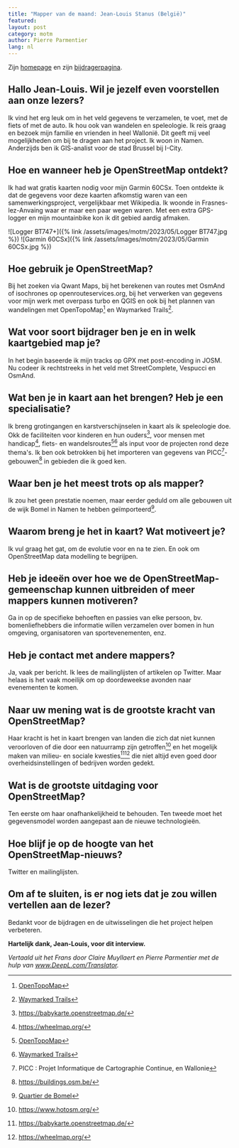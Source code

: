 ```yaml
---
title: "Mapper van de maand: Jean-Louis Stanus (België)"
featured:
layout: post
category: motm
author: Pierre Parmentier
lang: nl
---
```


Zijn [homepage](https://www.openstreetmap.org/user/Jean-Louis%20Stanus) en zijn [bijdragerpagina](https://hdyc.neis-one.org/?Jean-Louis%20Stanus).

## Hallo Jean-Louis. Wil je jezelf even voorstellen aan onze lezers?

Ik vind het erg leuk om in het veld gegevens te verzamelen, te voet, met de fiets of met de auto. Ik hou ook van wandelen en speleologie. Ik reis graag en bezoek mijn familie en vrienden in heel Wallonië. Dit geeft mij veel mogelijkheden om bij te dragen aan het project. Ik woon in Namen. Anderzijds ben ik GIS-analist voor de stad Brussel bij I-City.

## Hoe en wanneer heb je OpenStreetMap ontdekt?

Ik had wat gratis kaarten nodig voor mijn Garmin 60CSx. Toen ontdekte ik dat de gegevens voor deze kaarten afkomstig waren van een samenwerkingsproject, vergelijkbaar met Wikipedia. Ik woonde in Frasnes-lez-Anvaing waar er maar een paar wegen waren. Met een extra GPS-logger en mijn mountainbike kon ik dit gebied aardig afmaken.

![Logger BT747+]({% link /assets/images/motm/2023/05/Logger BT747.jpg %})
![Garmin 60CSx]({% link /assets/images/motm/2023/05/Garmin 60CSx.jpg %})

## Hoe gebruik je OpenStreetMap?

Bij het zoeken via Qwant Maps, bij het berekenen van routes met OsmAnd of isochrones op openrouteservices.org, bij het verwerken van gegevens voor mijn werk met overpass turbo en QGIS en ook bij het plannen van wandelingen met OpenTopoMap[^1] en Waymarked Trails[^2].

## Wat voor soort bijdrager ben je en in welk kaartgebied map je?

In het begin baseerde ik mijn tracks op GPX met post-encoding in JOSM. Nu codeer ik rechtstreeks in het veld met StreetComplete, Vespucci en OsmAnd.

## Wat ben je in kaart aan het brengen? Heb je een specialisatie?

Ik breng grotingangen en karstverschijnselen in kaart als ik speleologie doe. Okk de faciliteiten voor kinderen en hun ouders[^3], voor mensen met handicap[^4], fiets- en wandelsroutes[^1][^2] als input voor de projecten rond deze thema's. Ik ben ook betrokken bij het importeren van gegevens van PICC[^6]-gebouwen[^5] in gebieden die ik goed ken.

## Waar ben je het meest trots op als mapper?

Ik zou het geen prestatie noemen, maar eerder geduld om alle gebouwen uit de wijk Bomel in Namen te hebben geïmporteerd[^7].

## Waarom breng je het in kaart? Wat motiveert je?

Ik vul graag het gat, om de evolutie voor en na te zien. En ook om OpenStreetMap data modelling te begrijpen.

## Heb je ideeën over hoe we de OpenStreetMap-gemeenschap kunnen uitbreiden of meer mappers kunnen motiveren?

Ga in op de specifieke behoeften en passies van elke persoon, bv. bomenliefhebbers die informatie willen verzamelen over bomen in hun omgeving, organisatoren van sportevenementen, enz.

## Heb je contact met andere mappers?

Ja, vaak per bericht. Ik lees de mailinglijsten of artikelen op Twitter. Maar helaas is het vaak moeilijk om op doordeweekse avonden naar evenementen te komen.

## Naar uw mening wat is de grootste kracht van OpenStreetMap?

Haar kracht is het in kaart brengen van landen die zich dat niet kunnen veroorloven of die door een natuurramp zijn getroffen[^8] en het mogelijk maken van milieu- en sociale kwesties[^3][^4] die niet altijd even goed door overheidsinstellingen of bedrijven worden gedekt.

## Wat is de grootste uitdaging voor OpenStreetMap?

Ten eerste om haar onafhankelijkheid te behouden. Ten tweede moet het gegevensmodel worden aangepast aan de nieuwe technologieën.

## Hoe blijf je op de hoogte van het OpenStreetMap-nieuws?

Twitter en mailinglijsten.

## Om af te sluiten, is er nog iets dat je zou willen vertellen aan de lezer?

Bedankt voor de bijdragen en de uitwisselingen die het project helpen verbeteren.

**Hartelijk dank, Jean-Louis, voor dit interview.**

*Vertaald uit het Frans door Claire Muyllaert en Pierre Parmentier met de hulp van www.DeepL.com/Translator.*

[^1]: [OpenTopoMap](https://opentopomap.org)

[^2]: [Waymarked Trails](https://waymarkedtrails.org/)

[^3]: <https://babykarte.openstreetmap.de/>

[^4]: <https://wheelmap.org/>

[^5]: <https://buildings.osm.be/>

[^6]: PICC : Projet Informatique de Cartographie Continue, en Wallonie

[^7]: [Quartier de Bomel](https://www.openstreetmap.org/#map=17/50.47237/4.86082)

[^8]: <https://www.hotosm.org/>
